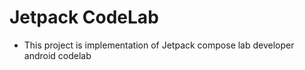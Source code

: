 # Jetpack CodeLab
* This project is implementation of Jetpack compose lab developer android codelab
  
